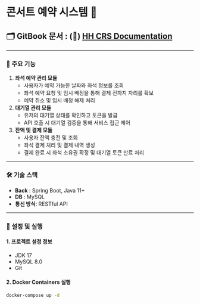# 콘서트 예약 시스템 🎫

## 🗂️ **GitBook 문서** : (🔗) [HH CRS Documentation](https://cheese-2.gitbook.io/hh_crs_doc)

***

### 📌 주요 기능

1. **좌석 예약 관리 모듈**
   * 사용자가 예약 가능한 날짜와 좌석 정보를 조회
   * 좌석 예약 요청 및 임시 배정을 통해 결제 전까지 자리를 확보
   * 예약 취소 및 임시 배정 해제 처리
2. **대기열 관리 모듈**
   * 유저의 대기열 상태를 확인하고 토큰을 발급
   * API 호출 시 대기열 검증을 통해 서비스 접근 제어
3. **잔액 및 결제 모듈**
   * 사용자 잔액 충전 및 조회
   * 좌석 결제 처리 및 결제 내역 생성
   * 결제 완료 시 좌석 소유권 확정 및 대기열 토큰 만료 처리

***

### 🛠 기술 스택

* **Back** : Spring Boot, Java 11+
* **DB** : MySQL
* **통신 방식**: RESTful API

***

### 🚀  설정 및 실행

#### 1.  프로젝트 설정 정보

* JDK 17
* MySQL 8.0
* Git

#### 2. Docker Containers 실행

```bash
docker-compose up -d
```

